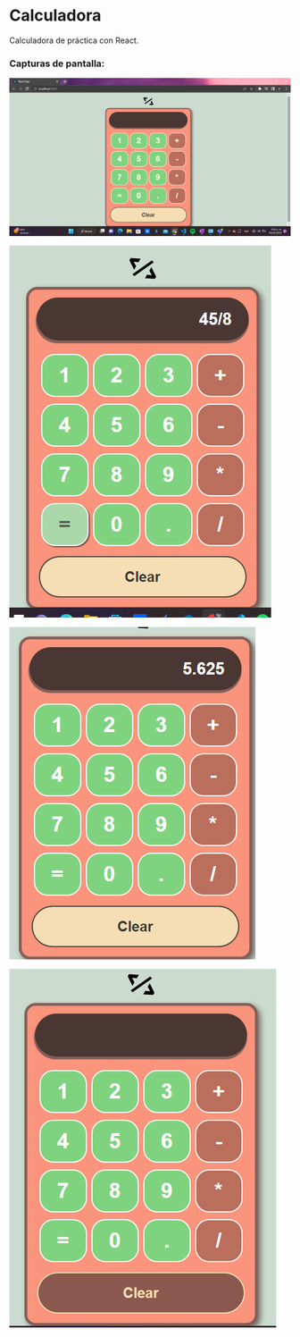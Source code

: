 # Calculadora
Calculadora de práctica con React.

### Capturas de pantalla:

![Captura 1](/src/imgs/1.png)

![Captura 2](src/imgs/2.png)

![Captura 3](src/imgs/3.png)

![Captura 4](/src/imgs/4.png)
